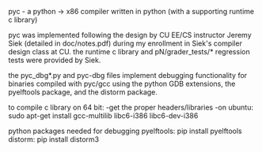 pyc - a python -> x86 compiler written in python (with a supporting runtime c library)

pyc was implemented following the design by CU EE/CS instructor Jeremy Siek 
(detailed in doc/notes.pdf) during my enrollment in Siek's compiler design class at CU. 
the runtime c library and pN/grader_tests/* regression tests were provided by Siek.

the pyc_dbg*.py and pyc-dbg files implement debugging functionality for binaries compiled
with pyc/gcc using the python GDB extensions, the pyelftools package, and the distorm package.

to compile c library on 64 bit:
	-get the proper headers/libraries 
		-on ubuntu: sudo apt-get install gcc-multilib libc6-i386 libc6-dev-i386

python packages needed for debugging
	pyelftools: 	pip install pyelftools
	distorm: 		pip install distorm3


